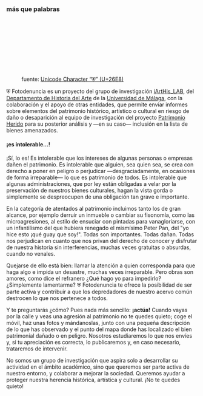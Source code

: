 ﻿### más que palabras

<figure class="right">
	<svg class="brand" style="width:100%"><use href="#symlogo"/></svg>
	<figcaption>fuente: <a href="https://symbl.cc/en/26E8/" target="_blank" rel="external">Unicode Character “⛨” (U+26E8)</a></figcaption>
</figure>

<span class="brand">&#9960; Fotodenuncia</span> es un proyecto del grupo de investigación [iArtHis_LAB](http://iarthis.es), del [Departamento de Historia del Arte](https://www.uma.es/departamento-de-historia-del-arte) de la [Universidad de Málaga](https://www.uma.es), con la colaboración y el apoyo de otras entidades, que permite enviar informes sobre elementos del patrimonio histórico, artístico o cultural en riesgo de daño o desaparición al equipo de investigación del proyecto [Patrimonio Herido](https://patrimonioherido.iarthislab.eu) para su posterior análisis y &mdash;en su caso&mdash; inclusión en la lista de bienes amenazados.

#### ¡es intolerable&hellip;!

¡Sí, lo es! Es intolerable que los intereses de algunas personas o empresas dañen el patrimonio. Es intolerable que alguien, sea quien sea, se crea con derecho a poner en peligro o perjudicar &mdash;desgraciadamente, en ocasiones de forma irreparable&mdash; lo que es patrimonio de todos. Es intolerable que algunas administraciones, que por ley están obligadas a velar por la preservación de nuestros bienes culturales, hagan la vista gorda o simplemente se despreocupen de una obligación tan grave e importante.

En la categoría de atentados al patrimonio incluimos tanto los de gran alcance, por ejemplo derruir un inmueble o cambiar su fisonomía, como las microagresiones, al estilo de ensuciar con pintadas para vanagloriarse, con un infantilismo del que hubiera renegado el mismísimo Peter Pan, del "yo hice esto ¡qué guay que soy!". Todas son importantes. Todas dañan. Todas nos perjudican en cuanto que nos privan del derecho de conocer y disfrutar de nuestra historia sin interferencias, muchas veces gratuitas o absurdas, cuando no venales.

Quejarse de ello está bien: llamar la atención a quien corresponda para que haga algo e impida un desastre, muchas veces irreparable. Pero obras son amores, como dice el refranero ¿Qué hago yo para impedirlo? ¿Simplemente lamentarme? <span class="brand">⛨ Fotodenuncia</span> te ofrece la posibilidad de ser parte activa y contribuir a que los depredadores de nuestro acervo común destrocen lo que nos pertenece a todos.

Y te preguntarás ¿cómo? Pues nada más sencillo: **¡actúa!** Cuando vayas por la calle y veas una agresión al patrimonio no te quedes quieto; coge el móvil, haz unas fotos y mándanoslas, junto con una pequeña descripción de lo que has observado y el punto del mapa donde has localizado el bien patrimonial dañado o en peligro. Nosotros estudiaremos lo que nos envíes y, si tu apreciación es correcta, lo publicaremos y, en caso necesario, trataremos de intervenir.

No somos un grupo de investigación que aspira solo a desarrollar su actividad en el ámbito académico, sino que queremos ser parte activa de nuestro entorno, y colaborar a mejorar la sociedad. Queremos ayudar a proteger nuestra herencia histórica, artística y cultural. ¡No te quedes quieto!